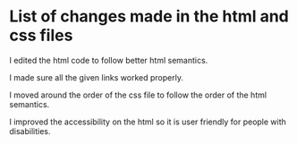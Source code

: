 # List of changes made in the html and css files

I edited the html code to follow better html semantics.

I made sure all the given links worked properly.

I moved around the order of the css file to follow the order of the html semantics.

I improved the accessibility on the html so it is user friendly for people with disabilities.
